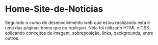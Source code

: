 # Home-Site-de-Noticias
Seguindo o curso de desenvolvimento web que estou realizando esta é uma das páginas home que eu repliquei. Nela foi utilizado HTML e CSS aplicando conceitos de imagem, sobreposição, links, backgrounds, entre outros.
